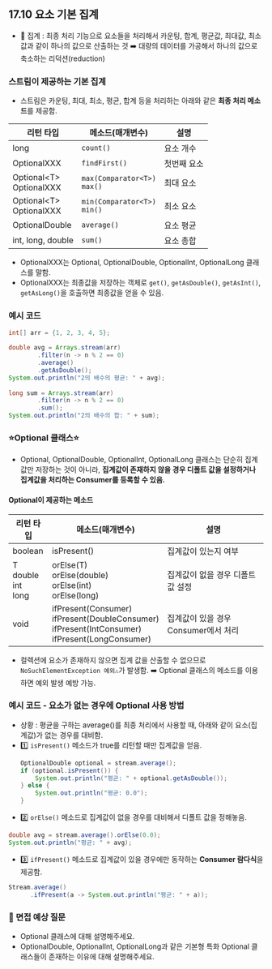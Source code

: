 ## 17.10 요소 기본 집계
- 💠 집계 : 최종 처리 기능으로 요소들을 처리해서 카운팅, 합계, 평균값, 최대값, 최소값과 같이 하나의 값으로 산출하는 것
➡️ 대량의 데이터를 가공해서 하나의 값으로 축소하는 리덕션(reduction)

### 스트림이 제공하는 기본 집계
- 스트림은 카운팅, 최대, 최소, 평균, 합계 등을 처리하는 아래와 같은 **최종 처리 메소드**를 제공함.

| 리턴 타입                    | 메소드(매개변수)                      | 설명     |
|--------------------------|--------------------------------|--------|
| long                     | `count()`                      | 요소 개수  |
| OptionalXXX              | `findFirst()`                  | 첫번째 요소 |
| Optional&lt;T&gt;<br>OptionalXXX | `max(Comparator<T>)`<br>`max()` | 최대 요소  |
| Optional&lt;T&gt;<br>OptionalXXX | `min(Comparator<T>)`<br>`min()` | 최소 요소  |
| OptionalDouble           | `average()`                    | 요소 평균  |
| int, long, double        | `sum()`                        | 요소 총합  |
- OptionalXXX는 Optional, OptionalDouble, OptionalInt, OptionalLong 클래스를 말함.
- OptionalXXX는 최종값을 저장하는 객체로 `get()`, `getAsDouble()`, `getAsInt()`, `getAsLong()`을 호출하면 최종값을 얻을 수 있음.

### 예시 코드
```java
int[] arr = {1, 2, 3, 4, 5};

double avg = Arrays.stream(arr)
        .filter(n -> n % 2 == 0)
        .average()
        .getAsDouble();
System.out.println("2의 배수의 평균: " + avg);
        
long sum = Arrays.stream(arr)
        .filter(n -> n % 2 == 0)
        .sum();
System.out.println("2의 배수의 합: " + sum);

```

### ⭐️Optional 클래스⭐️
- Optional, OptionalDouble, OptionalInt, OptionalLong 클래스는 단순히 집계값만 저장하는 것이 아니라,
**집계값이 존재하지 않을 경우 디폴트 값을 설정하거나 집계값을 처리하는 Consumer를 등록할 수 있음.**

#### Optional이 제공하는 메소드
| 리턴 타입                      | 메소드(매개변수)                                                  |설명
|----------------------------|------------------------------------------------------------|---|
| boolean                    | isPresent()                                                |집계값이 있는지 여부|
| T<br>double<br>int<br>long | orElse(T)<br>orElse(double)<br>orElse(int)<br>orElse(long) |집계값이 없을 경우 디폴트 값 설정|
|void|ifPresent(Consumer)<br>ifPresent(DoubleConsumer)<br>ifPresent(IntConsumer)<br>ifPresent(LongConsumer)|집계값이 있을 경우 Consumer에서 처리|
- 컬렉션에 요소가 존재하지 않으면 집계 값을 산출할 수 없으므로 `NoSuchElementException 예외⚠️`가 발생함. ➡️ Optional 클래스의 메소드를 이용하면 예외 발생 예방 가능.

### 예시 코드 - 요소가 없는 경우에 Optional 사용 방법
- 상황 : 평균을 구하는 average()를 최종 처리에서 사용할 때, 아래와 같이 요소(집계값)가 없는 경우를 대비함.
- 1️⃣ `isPresent()` 메소드가 true를 리턴할 때만 집계값을 얻음.
    ```java
    OptionalDouble optional = stream.average();
    if (optional.isPresent()) {
        System.out.println("평균: " + optional.getAsDouble());
    } else {
        System.out.println("평균: 0.0");
    }
    ```
- 2️⃣ `orElse()` 메소드로 집계값이 없을 경우를 대비해서 디폴트 값을 정해놓음.
```java
double avg = stream.average().orElse(0.0);
System.out.println("평균: " + avg);
```
- 3️⃣ `ifPresent()` 메소드로 집계값이 있을 경우에만 동작하는 **Consumer 람다식**을 제공함.
```java
Stream.average()
      .ifPresent(a -> System.out.println("평균: " + a));
```

### 🙋 면접 예상 질문
- Optional 클래스에 대해 설명해주세요.
- OptionalDouble, OptionalInt, OptionalLong과 같은 기본형 특화 Optional 클래스들이 존재하는 이유에 대해 설명해주세요.